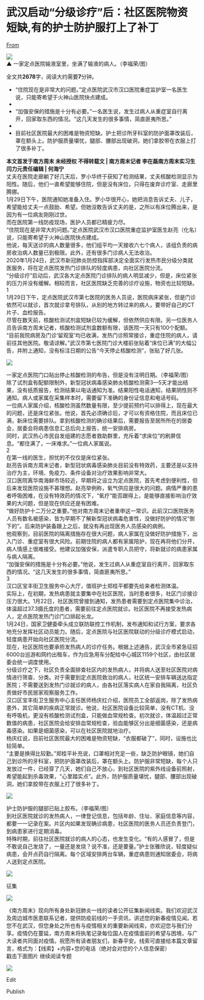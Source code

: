 # 武汉启动“分级诊疗”后：社区医院物资短缺,有的护士防护服打上了补丁

[From](https://mp.weixin.qq.com/s/t4P2rm0-AQ6Q-dojMKTT3A)  

**![](https://res.cloudinary.com/dqvsulqdb/image/upload/v1580995557/we9zz0dx8emmxkoqsxyu.jpg)**  
**▲** 一家定点医院输液室里，坐满了输液的病人。（李福荣/图）  

全文共**2678**字，阅读大约需要**7**分钟。  

-   “住院现在是非常大的问题。”定点医院武汉市汉口医院重症监护室一名医生说，只能寄希望于火神山医院快点建成。
-
-   “加强安保的措施是十分有必要。”一名医生说，发生过病人从重症室自行离开，回家取东西的情况。“这几天发生的很多事情，简直匪夷所思。”
-
-   目前社区医院最大的困难是物资短缺。护士把诊所牙科室的防护面罩改装后，罩在额头上。防护服质量堪忧，腿部、腰部出现破洞，她们拿胶带在衣服上打了很多补丁。

**本文首发于南方周末 未经授权 不得转载文 | 南方周末记者 李在磊南方周末实习生 闫力元责任编辑 | 何海宁**  
丈夫在医院走廊躺了好几天后，罗小华终于获知了检测结果，丈夫核酸检测显示为阳性。随后，他们一直希望能够住院，但是没有床位，只得在废弃诊疗室、走廊里腾挪。  
1月29日下午，医院通知她准备入住。罗小华很开心，她把消息告诉丈夫、儿子，希望能给丈夫一点鼓励、希望。但她没敢告诉丈夫的是，之所以有床位腾出来，是因为有一位病友刚刚过世。  
而在医院第一线防疫现场，医护人员都已精疲力尽。  
“住院现在是非常大的问题。”定点医院武汉市汉口医院重症监护室医生赵亮（化名）说，只能寄希望于火神山医院快点建成。  
他说，每天送诊的病人数量很多，他们组平均一天接收六七个病人，该组负责的病房收治病人数量已到极限。此外，还有很多门诊病人无法收治。  
2020年1月24日，武汉市新冠肺炎防控指挥部决定全面实行发热市民分级分类就医服务，将在定点医院发热门诊排队的轻度病患，向社区医院分流。  
“分级诊疗”启动后，武汉各大定点医院门诊排队的病人明显减少，但是，床位紧张的压力并没有缓解。相较而言，社区医院缺乏完善的诊疗设施，物资也比较短缺。  
1  
1月29日下午，定点医院武汉市第七医院的医务人员说，医院病床紧张，但是门诊依然可以就诊，首次就诊拿号排队，从别的地方转过来的病人，要带好自己的CT片子、血检报告。  
尽管在数天前，核酸检测试剂盒短缺已较为缓解，但依然供应有限。另一位医务人员告诉南方周末记者，核酸检测试剂盒数额有限，该医院一天只有100个配额。  
“目前我院病房及门诊‘留观室’均已收满，发热门诊照常接诊，重症住院的病人，请前往其他医院。敬请谅解。”武汉市第七医院门诊大楼前张贴着“床位已满”的大幅公告，并附上通知，没有标注日期的公告“今天停止核酸检测”，张贴了好几张。  

![](https://res.cloudinary.com/dqvsulqdb/image/upload/v1580995559/yej3wczx8re53ypfq5yg.jpg)

一家定点医院门口贴出停止核酸检测的布告，但是没有注明日期。（李福荣/图）  
除了试剂盒有配额限制外，新型冠状病毒感染肺炎核酸检测需3—5天才能出结果，没有纸质报告，检测结果以电话通知为准。结果阳性电话通知，结果阴性则不通知。病人或家属在采集样本时，需要留下准确的身份证信息和电话号码。  
一位病人家属介绍，核酸检测虽然数量有限，至少提前预约可以排得上，现在最大的问题，还是床位紧张。他说，首先必须确诊后，才可以有资格住院，而且床位已满，新床位需要排队。拿到核酸检测的确诊结果后，需要报告至居所所在的居委会，居委会将病患信息汇总后向上报告，统一安排病房。  
同时，武汉热心市民自发组建的志愿者救助群里，充斥着“求床位”的刷屏信息。“都住满了，一床难求。”一位病人家属说。  
2  
在第一线的医生，担忧的不仅仅是床位紧张。  
赵亮告诉南方周末记者，新型冠状病毒感染肺炎目前没有特效药，主要还是以支持治疗为主，环境、免疫力、条件设备对治疗效果影响非常大。  
汉口医院离华南海鲜市场较近，早期将之设立为定点医院，首先考虑到便利性，但后来发现医院设施不甚理想。赵亮举例称，氧气供应是很大的问题。病情严重的患者呼吸困难，在没有特效药的情况下，“氧疗”能否跟得上，是能够直接影响治疗效果的大问题，但是现在供应还是有困难。  
“做好防护十二万分之重要。”他对南方周末记者重申这一常识。此前汉口医院医务人员有数名被感染，皆为早期不了解新型冠状病毒危害性，没做好防护的情况“倒下的”。后来防护装备跟上之后，就没有再出现医务人员感染的病例。  
他观察到，目前医院的隔离措施存在很大问题，病人家属在没做好防护措施下，出入门诊、重症室有很大风险。前期住院的病人都有家属陪护，现在再将他们分开，病人情感上很难接受。他建议加强安保，派遣专职人员把守，将新就诊的病患家属与病人隔离。  
“加强安保的措施是十分有必要。”他说，发生过病人从重症室自行离开，回家取东西的情况。“这几天发生的很多事情，简直匪夷所思。”  
3  
汉口区宝丰街卫生服务中心大厅，值班护士郑桂平都要先给来者检测体温。  
实际上，在初期，发热病患就主要集中在社区医院，当时患者很多，社区门诊接诊压力很大。1月22日，社区医院曾接到通知，发热患者需要到定点医院集中诊治，体温超过37.3摄氏度的患者，需要前往定点医院就诊。社区医院不再接受发热病人，定点医院发热门诊门口排起长龙。  
1月24日，国家卫健委牵头成立联防联控工作机制，发布通知和试行方案，要求各地充分发挥社区动员能力。随后，定点医院与社区医院联动的分级诊疗模式启动，轻度病患开始向社区医院分流。  
现在，社区医院也要承担发热病人的诊疗任务。根据上述通告，武汉全市紧急征招6000台巡游和网约出租车，作为应急用车分配给中心城区1159个社区，由社区居委会统一调度使用。  
分级诊疗之下，社区负责全面排查社区内的发热病人，并将病人送至社区医院对病情进行筛查、分类。对于需要到定点医院救治的病人，社区统一安排车辆送达指定医院；不需要送到发热门诊就诊的病人，由各社区落实病人在家自我隔离，社区负责做好市民居家观察服务工作。  
汉口区宝丰街卫生服务中心主任医师杨庆红介绍，医院员工全部返岗，除了发热病患外，其它简单的疾病正常就诊。他说，社区医院设备比较简单，没有CT机、没有呼吸机，更没有核酸检测试剂盒，只能做血常规检查。初次就诊，体温超过正常数值的病患，社区医院会给安排血常规检查，验血能够区分出是细菌感染，还是病毒感染。如果是细菌感染，可以在社区医院就地治疗。  
杨庆红说，目前社区医院最大的困难是物资短缺，“衣服都破了”，同时，设施也比较简单。  
“主要是换得比较勤。”郑桂平补充说，口罩相对充足一些，缺乏防护眼镜，她们自己到诊所的牙科室，把防护面罩改装后，罩在额头上。防护服非常短缺，每个人只发放过一件，已经穿了几天，她们自己不放心，到社区医院的紫外线设备前照射，希望能起到杀毒效果，“心里踏实点”。此外，防护服质量堪忧，腿部、腰部出现破洞，她们拿胶带在衣服上打了很多补丁。  

![](https://res.cloudinary.com/dqvsulqdb/image/upload/v1580995559/evjwapukufymmaabskmw.jpg)

护士防护服的腿部已贴上胶布。（李福荣/图）  
到社区医院就诊的发热病人，一律登记信息，包括年龄、住址、家庭信息等内容，都要一一记录在案。片区内如果发现确诊病患，社区医院的医务人员还负责登门，到病患家进行定期消毒。  
特殊时期，前往社区医院就诊的病人的心态，也发生变化。“有的人感冒了，但是不敢说自己发烧了，一量还是发烧？说不准，还是要量。”护士张雅欣说，轻度疑似病患，会开点药自行隔离。每个区域安排两台车辆，重症病患则通知居委会，将病人送到定点医院。  

![](https://res.cloudinary.com/dqvsulqdb/image/upload/v1580995560/abb8fc3a2d6zqtrtbrgc.png)

征集  

![](https://res.cloudinary.com/dqvsulqdb/image/upload/v1580995562/dyqr9nqngxkifqevawjc.png)

《南方周末》现向所有身处新冠肺炎一线的读者公开征集新闻线索。我们欢迎武汉及周边城市医患联系记者，提供防疫前线的一手资讯，讲述您的新春疫情见闻。若您不在武汉，但您身处之所也有与疫情相关的重要新闻线索，亦欢迎您与我们分享。疫情仍在蔓延，南方周末将执笔记录每位国人在疫情面前的希望与困境，与广大读者共同面对疫情。祝愿所有读者朋友们，新春平安。线索可直接给本篇文章留言，格式为：【线索】+内容+您的电话（绝对会对您的个人信息保密）  
戳击下面图片 继续阅读专题  

![](https://res.cloudinary.com/dqvsulqdb/image/upload/v1580995563/chp6h5mtgxcxsm4ebaof.jpg)

Edit

Publish
